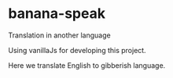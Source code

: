 # banana-speak
 Translation in another language

 Using vanillaJs for developing this project.
 
 Here we translate English to gibberish language.
